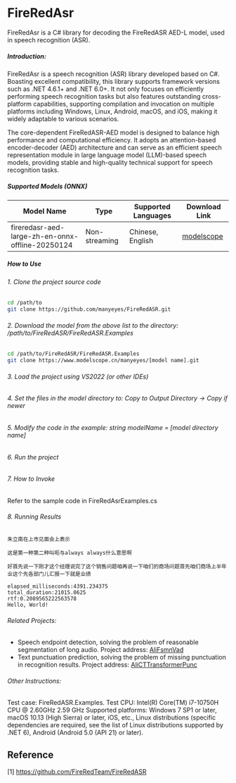 # FireRedAsr
FireRedAsr is a C# library for decoding the FireRedASR AED-L model, used in speech recognition (ASR).

##### Introduction:
FireRedAsr is a speech recognition (ASR) library developed based on C#. Boasting excellent compatibility, this library supports framework versions such as .NET 4.6.1+ and .NET 6.0+. It not only focuses on efficiently performing speech recognition tasks but also features outstanding cross-platform capabilities, supporting compilation and invocation on multiple platforms including Windows, Linux, Android, macOS, and iOS, making it widely adaptable to various scenarios.

The core-dependent FireRedASR-AED model is designed to balance high performance and computational efficiency. It adopts an attention-based encoder-decoder (AED) architecture and can serve as an efficient speech representation module in large language model (LLM)-based speech models, providing stable and high-quality technical support for speech recognition tasks.

##### Supported Models (ONNX)
| Model Name  | Type | Supported Languages  | Download Link  |
| ------------ | ------------ | ------------ | ------------ |
| fireredasr-aed-large-zh-en-onnx-offline-20250124 | Non-streaming  | Chinese, English  |[modelscope](https://www.modelscope.cn/models/manyeyes/fireredasr-aed-large-zh-en-onnx-offline-20250124 "modelscope") |

##### How to Use
###### 1. Clone the project source code
```bash
cd /path/to
git clone https://github.com/manyeyes/FireRedASR.git
```
###### 2. Download the model from the above list to the directory: /path/to/FireRedASR/FireRedASR.Examples
```bash
cd /path/to/FireRedASR/FireRedASR.Examples
git clone https://www.modelscope.cn/manyeyes/[model name].git
```
###### 3. Load the project using VS2022 (or other IDEs)
###### 4. Set the files in the model directory to: Copy to Output Directory -> Copy if newer
###### 5. Modify the code in the example: string modelName = [model directory name]
###### 6. Run the project
###### 7. How to Invoke
Refer to the sample code in FireRedAsrExamples.cs
###### 8. Running Results
```
朱立南在上市见面会上表示

这是第一种第二种叫呃与always always什么意思啊

好首先说一下刚才这个经理说完了这个销售问题咱再说一下咱们的商场问题首先咱们商场上半年业这个先各部门儿汇报一下就是业绩

elapsed_milliseconds:4391.234375
total_duration:21015.0625
rtf:0.2089565222563578
Hello, World!
```
###### Related Projects:
* Speech endpoint detection, solving the problem of reasonable segmentation of long audio. Project address: [AliFsmnVad](https://github.com/manyeyes/AliFsmnVad "AliFsmnVad") 
* Text punctuation prediction, solving the problem of missing punctuation in recognition results. Project address: [AliCTTransformerPunc](https://github.com/manyeyes/AliCTTransformerPunc "AliCTTransformerPunc")

###### Other Instructions:

Test case: FireRedASR.Examples.
Test CPU: Intel(R) Core(TM) i7-10750H CPU @ 2.60GHz   2.59 GHz
Supported platforms:
Windows 7 SP1 or later,
macOS 10.13 (High Sierra) or later, iOS, etc.,
Linux distributions (specific dependencies are required, see the list of Linux distributions supported by .NET 6),
Android (Android 5.0 (API 21) or later).

Reference
----------
[1] https://github.com/FireRedTeam/FireRedASR